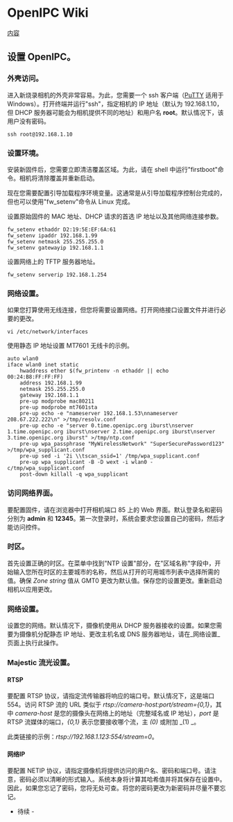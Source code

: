 # OpenIPC Wiki 
[内容](../README.zh.md)

设置 OpenIPC。 
------------------

### 外壳访问。

进入新烧录相机的外壳非常容易。为此，您需要一个 ssh 客户端（[PuTTY](https://putty.org/) 适用于 Windows）。打开终端并运行"ssh"，指定相机的 IP 地址（默认为 192.168.1.10，但 DHCP 服务器可能会为相机提供不同的地址）和用户名 __root__。默认情况下，该用户没有密码。
```
ssh root@192.168.1.10
```


### 设置环境。

安装新固件后，您需要立即清洁覆盖区域。为此，请在 shell 中运行"firstboot"命令。相机将清除覆盖并重新启动。

现在您需要配置引导加载程序环境变量。这通常是从引导加载程序控制台完成的，但也可以使用"fw_setenv"命令从 Linux 完成。

设置原始固件的 MAC 地址、DHCP 请求的首选 IP 地址以及其他网络连接参数。

```
fw_setenv ethaddr D2:19:5E:EF:6A:61
fw_setenv ipaddr 192.168.1.99
fw_setenv netmask 255.255.255.0
fw_setenv gatewayip 192.168.1.1
```
设置网络上的 TFTP 服务器地址。
```
fw_setenv serverip 192.168.1.254
```


### 网络设置。

如果您打算使用无线连接，但您将需要设置网络。打开网络接口设置文件并进行必要的更改。

```
vi /etc/network/interfaces
```
使用静态 IP 地址设置 MT7601 无线卡的示例。
```
auto wlan0
iface wlan0 inet static
    hwaddress ether $(fw_printenv -n ethaddr || echo 00:24:B8:FF:FF:FF)
    address 192.168.1.99
    netmask 255.255.255.0
    gateway 192.168.1.1
    pre-up modprobe mac80211
    pre-up modprobe mt7601sta
    pre-up echo -e "nameserver 192.168.1.53\nnameserver 208.67.222.222\n" >/tmp/resolv.conf
    pre-up echo -e "server 0.time.openipc.org iburst\nserver 1.time.openipc.org iburst\nserver 2.time.openipc.org iburst\nserver 3.time.openipc.org iburst" >/tmp/ntp.conf
    pre-up wpa_passphrase "MyWirelessNetwork" "SuperSecurePassword123" >/tmp/wpa_supplicant.conf
    pre-up sed -i '2i \\tscan_ssid=1' /tmp/wpa_supplicant.conf
    pre-up wpa_supplicant -B -D wext -i wlan0 -c/tmp/wpa_supplicant.conf
    post-down killall -q wpa_supplicant
```

### 访问网络界面。

要配置固件，请在浏览器中打开相机端口 85 上的 Web 界面。默认登录名和密码分别为 __admin__ 和 __12345__。第一次登录时，系统会要求您设置自己的密码，然后才能访问控件。

### 时区。

首先设置正确的时区。在菜单中找到"NTP 设置"部分，在"区域名称"字段中，开始输入您所在时区的主要城市的名称，然后从打开的可用城市列表中选择所需的值。确保 _Zone string_ 值从 GMT0 更改为默认值。保存您的设置更改。重新启动相机以应用更改。

### 网络设置。

设置您的网络。默认情况下，摄像机使用从 DHCP 服务器接收的设置。如果您需要为摄像机分配静态 IP 地址、更改主机名或 DNS 服务器地址，请在_网络设置_页面上执行此操作。

### Majestic 流光设置。

#### RTSP

要配置 RTSP 协议，请指定流传输器将响应的端口号。默认情况下，这是端口 554。访问 RTSP 流的 URL 类似于 _rtsp://camera-host:port/stream={0,1}_，其中 _camera-host_ 是您的摄像头在网络上的地址（完整域名或 IP 地址），_port_ 是 RTSP 流媒体的端口，_{0,1}_ 表示您要接收哪个流，主 _(0)_ 或附加 _(1) _。

此类链接的示例：_rtsp://192.168.1.123:554/stream=0_。

#### 网络IP

要配置 NETIP 协议，请指定摄像机将提供访问的用户名、密码和端口号。请注意，密码必须以清晰的形式输入。系统本身将计算其哈希值并将其保存在设置中。因此，如果您忘记了密码，您将无处可查。将您的密码更改为新密码并尽量不要忘记。

 -  待续  - 

